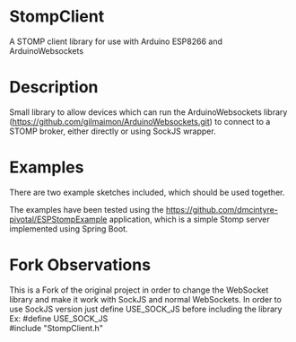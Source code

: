 # StompClient
A STOMP client library for use with Arduino ESP8266 and ArduinoWebsockets

# Description
Small library to allow devices which can run the ArduinoWebsockets library (https://github.com/gilmaimon/ArduinoWebsockets.git) to 
connect to a STOMP broker, either directly or using SockJS wrapper.

# Examples
There are two example sketches included, which should be used together.

The examples have been tested using the https://github.com/dmcintyre-pivotal/ESPStompExample application, which is a simple Stomp server implemented using Spring Boot.


# Fork Observations
This is a Fork of the original project in order to change the WebSocket library and make it work with SockJS and normal 
WebSockets.
In order to use SockJS version just define USE_SOCK_JS before including the library
Ex:
#define USE_SOCK_JS  
#include "StompClient.h"

